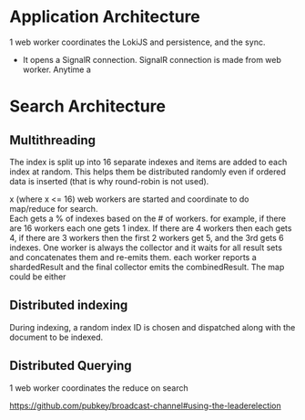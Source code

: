 # Application Architecture

1 web worker coordinates the LokiJS and persistence, and the sync.

- It opens a SignalR connection.
  SignalR connection is made from web worker. Anytime a

# Search Architecture

## Multithreading

The index is split up into 16 separate indexes and items are added to each index at random.
This helps them be distributed randomly even if ordered data is inserted (that is why round-robin is not used).

x (where x <= 16) web workers are started and coordinate to do map/reduce for search.  
Each gets a % of indexes based on the # of workers.
for example, if there are 16 workers each one gets 1 index. If there are 4 workers then each gets 4,
if there are 3 workers then the first 2 workers get 5, and the 3rd gets 6 indexes.
One worker is always the collector and it waits for all result sets and concatenates them and re-emits them.
each worker reports a shardedResult and the final collector emits the combinedResult.
The map could be either

## Distributed indexing

During indexing, a random index ID is chosen and dispatched along with the document to be indexed.

## Distributed Querying

1 web worker coordinates the reduce on search

https://github.com/pubkey/broadcast-channel#using-the-leaderelection
